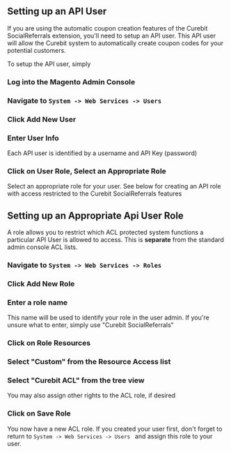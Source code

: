 Setting up an API User
--------------------------------------------------
If you are using the automatic coupon creation features of the Curebit SocialReferrals extension, you'll need to setup an API user.  This API user will allow the Curebit system to automatically create coupon codes for your potential customers.

To setup the API user, simply

### Log into the Magento Admin Console

### Navigate to <code>System -&gt; Web Services -&gt; Users </code>

### Click Add New User

### Enter User Info

Each API user is identified by a username and API Key (password)

### Click on User Role, Select an Appropriate Role

Select an appropriate role for your user.  See below for creating an API role with access restricted to the Curebit SocialReferrals features


Setting up an Appropriate Api User Role
--------------------------------------------------
A role allows you to restrict which ACL protected system functions a particular API User is allowed to access.  This is **separate** from the standard admin console ACL lists.

### Navigate to <code>System -&gt; Web Services -&gt; Roles </code>

### Click Add New Role

### Enter a role name

This name will be used to identify your role in the user admin.  If you're unsure what to enter, simply use "Curebit SocialReferrals"

### Click on Role Resources

### Select "Custom" from the Resource Access list

### Select "Curebit ACL" from the tree view

You may also assign other rights to the ACL role, if desired

### Click on Save Role

You now have a new ACL role.  If you created your user first, don't forget to return to <code>System -&gt; Web Services -&gt; Users </code> and assign this role to your user.